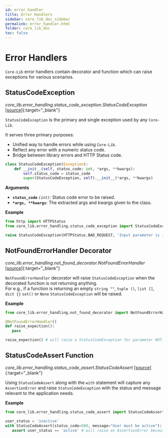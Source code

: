 ```yaml
---
id: error_handler
title: Error Handlers
sidebar: core_lib_doc_sidebar
permalink: error_handler.html
folder: core_lib_doc
toc: false
---
```


# Error Handlers
`Core-Lib` error handlers contain decorator and function which can raise exceptions for various scenarios.

## StatusCodeException

*core_lib.error_handling.status_code_exception.StatusCodeException* [[source]](https://github.com/shay-te/core-lib/blob/master/core_lib/error_handling/status_code_exception.py#L1){:target="_blank"}

`StatusCodeException` is the primary and single exception used by any `Core-Lib`.

It serves three primary purposes:

- Unified way to handle errors while using `Core-Lib`.
- Reflect any error with a numeric status code.
- Bridge between library errors and HTTP Status code.

```python
class StatusCodeException(Exception):
    def __init__(self, status_code: int, *args, **kwargs):
        self.status_code = status_code
        super(StatusCodeException, self).__init__(*args, **kwargs)
```

**Arguments**

- **`status_code`** *`(int)`*: Status code error to be raised.
- __`*args, **kwargs`__: The extracted args and kwargs given to the class.

**Example**

```python
from http import HTTPStatus
from core_lib.error_handling.status_code_exception import StatusCodeException

raise StatusCodeException(HTTPStatus.BAD_REQUEST, 'Input parameter is invalid')
```



## NotFoundErrorHandler Decorator

*core_lib.error_handling.not_found_decorator.NotFoundErrorHandler* [[source]](https://github.com/shay-te/core-lib/blob/master/core_lib/error_handling/not_found_decorator.py#L11){:target="_blank"}


`NotFoundErrorHandler` decorator will raise `StatusCodeException` when the decorated function is not returning anything.  
For e.g., if a function is returning an empty `string ""`, `tuple ()`, `list []`, `dict {}` `set()` or `None` `StatusCodeException` will be raised.

**Example**

 ```python
from core_lib.error_handling.not_found_decorator import NotFoundErrorHandler

@NotFoundErrorHandler()
def raise_expection():
    pass

raise_expection() # will raise a StatusCodeException for parameter NOT_FOUND
```



## StatusCodeAssert Function

*core_lib.error_handling.status_code_assert.StatusCodeAssert* [[source]](https://github.com/shay-te/core-lib/blob/master/core_lib/error_handling/status_code_assert.py#L9){:target="_blank"}

Using `StatusCodeAssert` along with the `with` statement will capture any `AssertionError` and raise `StatusCodeException` with the status and message relevant to the application needs.

**Example**
 ```python
from core_lib.error_handling.status_code_assert import StatusCodeAssert

user_status = 'inactive'
with StatusCodeAssert(status_code=500, message="User must be active"):
    assert user_status == 'active' # will raise an AssertionError because the status is inactive.
```

